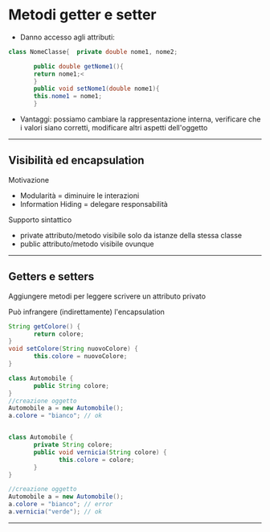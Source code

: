 # Metodi **getter e setter**

* Danno accesso agli attributi:

```java
class NomeClasse{  private double nome1, nome2;

       public double getNome1(){
       return nome1;<
       } 
       public void setNome1(double nome1){ 
       this.nome1 = nome1; 
       }
```

* Vantaggi: possiamo cambiare la rappresentazione interna, verificare che i valori siano corretti, modificare altri aspetti dell'oggetto

---

## Visibilità ed encapsulation

Motivazione
* Modularità = diminuire le interazioni
* Information Hiding = delegare responsabilità

Supporto sintattico
* private attributo/metodo visibile solo da istanze della stessa classe
* public attributo/metodo visibile ovunque

---

## Getters e setters

Aggiungere metodi per leggere scrivere un attributo privato

Può infrangere (indirettamente) l'encapsulation

```java
String getColore() {
       return colore;
}
void setColore(String nuovoColore) {
       this.colore = nuovoColore;
}
```

```java
class Automobile {
       public String colore;
}
//creazione oggetto
Automobile a = new Automobile();
a.colore = "bianco"; // ok
```

```java

class Automobile {
       private String colore;
       public void vernicia(String colore) {
              this.colore = colore;
       }
}

//creazione oggetto
Automobile a = new Automobile();
a.colore = "bianco"; // error
a.vernicia("verde"); // ok
```


---